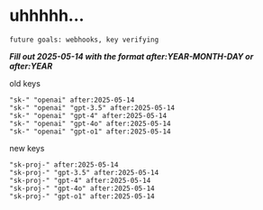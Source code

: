 # uhhhhh...

`future goals: webhooks, key verifying`



***Fill out 2025-05-14 with the format after:YEAR-MONTH-DAY or after:YEAR***

old keys
```
"sk-" "openai" after:2025-05-14
"sk-" "openai" "gpt-3.5" after:2025-05-14
"sk-" "openai" "gpt-4" after:2025-05-14
"sk-" "openai" "gpt-4o" after:2025-05-14
"sk-" "openai" "gpt-o1" after:2025-05-14
```

new keys
```
"sk-proj-" after:2025-05-14
"sk-proj-" "gpt-3.5" after:2025-05-14
"sk-proj-" "gpt-4" after:2025-05-14
"sk-proj-" "gpt-4o" after:2025-05-14
"sk-proj-" "gpt-o1" after:2025-05-14
```
